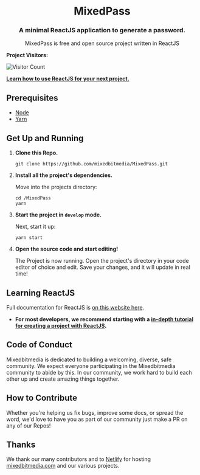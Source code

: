 <h1 align="center">
  MixedPass
</h1>

<h3 align="center">
  A minimal ReactJS application to generate a password.
</h3>
<p align="center">
  MixedPass is free and open source project written in ReactJS
</p>

<p><b>
  Project Visitors:
</b></p>

![Visitor Count](https://profile-counter.glitch.me/MixedPass/count.svg)

[**Learn how to use ReactJS for your next project.**](https://reactjs.org/docs/getting-started.html)

## Prerequisites

- [Node](https://nodejs.org/en/docs)
- [Yarn](https://yarnpkg.com/getting-started)

## Get Up and Running

1. **Clone this Repo.**

   ```shell
   git clone https://github.com/mixedbitmedia/MixedPass.git

   ```

2. **Install all the project's dependencies.**

   Move into the projects directory:

   ```shell
   cd /MixedPass
   yarn
   ```

3. **Start the project in `develop` mode.**

   Next, start it up:

   ```shell
   yarn start
   ```

4. **Open the source code and start editing!**

   The Project is now running. Open the project's directory in your code editor of choice and edit. Save your changes, and it will update in real time!

## Learning ReactJS

Full documentation for ReactJS is [on this website here](https://reactjs.org).

- **For most developers, we recommend starting with a [in-depth tutorial for creating a project with ReactJS](https://reactjs.org/docs/create-a-new-react-app.html).**

## Code of Conduct

Mixedbitmedia is dedicated to building a welcoming, diverse, safe community. We expect everyone participating in the Mixedbitmedia community to abide by this. In our community, we work hard to build each other up and create amazing things together.

## How to Contribute

Whether you're helping us fix bugs, improve some docs, or spread the word, we'd love to have you as part of our community just make a PR on any of our Repos!

## Thanks

We thank our many contributors and to [Netlify](https://www.netlify.com/) for hosting [mixedbitmedia.com](https://mixedbitmedia.com) and our various projects.